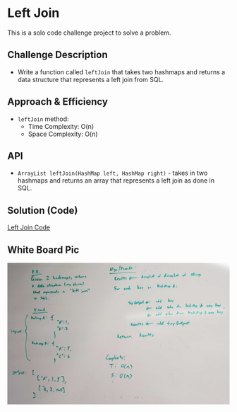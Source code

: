 # Left Join
<!-- Short summary or background information -->
This is a solo code challenge project to solve a problem.

## Challenge Description
<!-- Description of the challenge -->
* Write a function called `leftJoin` that takes two hashmaps and returns a data structure that represents a left join from SQL.

## Approach & Efficiency
<!-- What approach did you take? Why? What is the Big O space/time for this approach? -->
* `leftJoin` method:
  * Time Complexity: O(n)
  * Space Complexity: O(n)

## API
<!-- Description of each method publicly available to your Linked List -->
* `ArrayList leftJoin(HashMap left, HashMap right)` - takes in two hashmaps and returns an array that represents a left join as done in SQL.

## Solution (Code)
<!-- Link to code -->
[Left Join Code](https://github.com/stephenchu530/data-structures-and-algorithms/blob/master/LeftJoin/src/main/java/LeftJoin/LeftJoin.java)

## White Board Pic
<!-- Link to image -->
![left Join Whiteboard](./LeftJoin.jpg)
